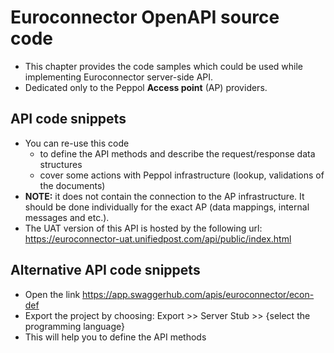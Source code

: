 # Euroconnector OpenAPI source code
 - This chapter provides the code samples which could be used while implementing Euroconnector server-side API. 
 - Dedicated only to the Peppol **Access point** (AP) providers.

## API code snippets
 - You can re-use this code 
	 - to define the API methods and describe the request/response data structures
	 - cover some actions with Peppol infrastructure (lookup, validations of the documents)
 - **NOTE:** it does not contain the connection to the AP infrastructure. It should be done individually for the exact AP (data mappings, internal messages and etc.).
 - The UAT version of this API is hosted by the following url: https://euroconnector-uat.unifiedpost.com/api/public/index.html
 
## Alternative API code snippets
 - Open the link https://app.swaggerhub.com/apis/euroconnector/econ-def
 - Export the project by choosing: Export >> Server Stub >> {select the programming language}
 - This will help you to define the API methods 